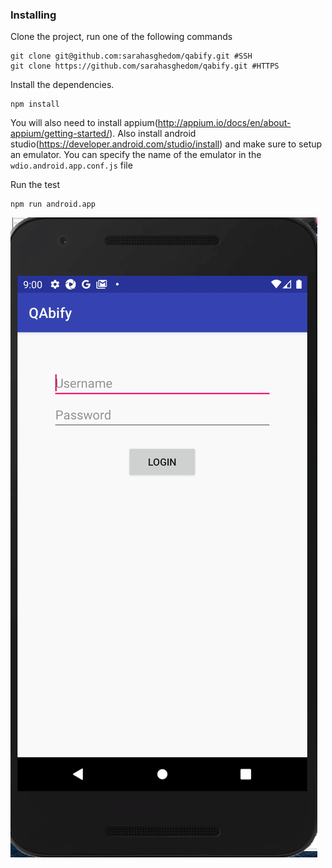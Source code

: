 
### Installing

Clone the project, run one of the following commands

```
git clone git@github.com:sarahasghedom/qabify.git #SSH
git clone https://github.com/sarahasghedom/qabify.git #HTTPS
```

Install the dependencies.

```
npm install
```
You will also need to install appium(http://appium.io/docs/en/about-appium/getting-started/). Also install android studio(https://developer.android.com/studio/install) and make sure to setup an emulator. You can specify the name of the emulator in the ```wdio.android.app.conf.js``` file

Run the test
````
npm run android.app
````

![qabify-demo-app-android](./qabify.gif)
